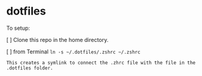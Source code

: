 # dotfiles

To setup:

[ ] Clone this repo in the home directory.

[ ] from Terminal `ln -s ~/.dotfiles/.zshrc ~/.zshrc` 
    
    This creates a symlink to connect the .zhrc file with the file in the .dotfiles folder.